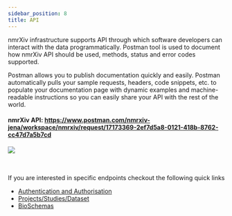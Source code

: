 ```yaml
---
sidebar_position: 8
title: API
---
```


nmrXiv infrastructure supports API through which software developers can interact with the data programmatically. Postman tool is used to document how nmrXiv API should be used, methods, status and error codes supported.

Postman allows you to publish documentation quickly and easily. Postman automatically pulls your sample requests, headers, code snippets, etc. to populate your documentation page with dynamic examples and machine-readable instructions so you can easily share your API with the rest of the world.

#### nmrXiv API: https://www.postman.com/nmrxiv-jena/workspace/nmrxiv/request/17173369-2ef7d5a8-0121-418b-8762-cc47d7a5b7cd

<img src="/img/postman.png"/>

<br/><br/>
If you are interested in specific endpoints checkout the following quick links

- [Authentication and Authorisation](https://www.postman.com/nmrxiv-jena/workspace/nmrxiv/request/17173369-2ef7d5a8-0121-418b-8762-cc47d7a5b7cd)
- [Projects/Studies/Dataset](https://www.postman.com/nmrxiv-jena/workspace/nmrxiv/request/17173369-2ef7d5a8-0121-418b-8762-cc47d7a5b7cd)<br/>
- [BioSchemas](https://www.postman.com/nmrxiv-jena/workspace/nmrxiv/request/17173369-2ef7d5a8-0121-418b-8762-cc47d7a5b7cd)